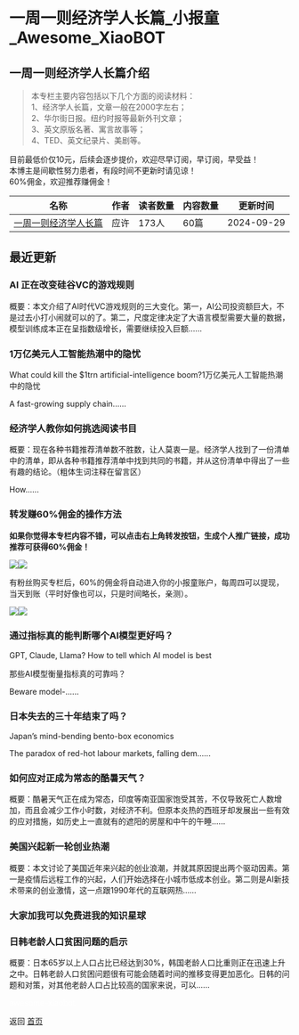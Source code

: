 # 一周一则经济学人长篇_小报童_Awesome_XiaoBOT

## 一周一则经济学人长篇介绍
> 本专栏主要内容包括以下几个方面的阅读材料：    
1、经济学人长篇，文章一般在2000字左右；    
2、华尔街日报。纽约时报等最新外刊文章；    
3、英文原版名著、寓言故事等；    
4、TED、英文纪录片、美剧等。    
    
目前最低价仅10元，后续会逐步提价，欢迎尽早订阅，早订阅，早受益！    
本博主是间歇性努力患者，有段时间不更新时请见谅！    
60%佣金，欢迎推荐赚佣金！  
  


|名称|作者|读者数量|内容数量|更新时间|
|---|---|---|---|---|
|[一周一则经济学人长篇](https://xiaobot.net/p/tewords?refer=0b133df9-27dc-423b-8101-639049001c13)|应许|173人|60篇|2024-09-29|

## 最近更新
### AI 正在改变硅谷VC的游戏规则

概要：本文介绍了AI时代VC游戏规则的三大变化。第一，AI公司投资额巨大，不是过去小打小闹就可以的了。第二，尺度定律决定了大语言模型需要大量的数据，模型训练成本正在呈指数级增长，需要继续投入巨额......

### 1万亿美元人工智能热潮中的隐忧

What could kill the $1trn artificial-intelligence boom?1万亿美元人工智能热潮中的隐忧

A fast-growing supply chain......

### 经济学人教你如何挑选阅读书目

概要：现在各种书籍推荐清单数不胜数，让人莫衷一是。经济学人找到了一份清单中的清单，即从各种书籍推荐清单中找到共同的书籍，并从这份清单中得出了一些有趣的结论。（粗体生词注释在留言区）

How......

### 转发赚60%佣金的操作方法

**如果你觉得本专栏内容不错，可以点击右上角转发按钮，生成个人推广链接，成功推荐可获得60%佣金！**

![](https://static.xiaobot.net/file/2024-08-03/365239/29403b08fd6e3bf5547ca4ab7162eb07.png)![](https://static.xiaobot.net/file/2024-08-03/365239/c1f3a340e1bfc4d9939a9679b2486279.png)

有粉丝购买专栏后，60%的佣金将自动进入你的小报童账户，每周四可以提现，当天到账（平时好像也可以，只是时间略长，亲测）。

![](https://static.xiaobot.net/file/2024-08-03/365239/32d346ce4ccda81e7bbfe46ce69fe859.png)![](https://static.xiaobot.net/file/2024-08-03/365239/1292ec7b1a5cc26072361cab42cac043.png)

### 通过指标真的能判断哪个AI模型更好吗？

GPT, Claude, Llama? How to tell which AI model is best

那些AI模型衡量指标真的可靠吗？

Beware model-......

### 日本失去的三十年结束了吗？

Japan’s mind-bending bento-box economics

The paradox of red-hot labour markets, falling dem......

### 如何应对正成为常态的酷暑天气？

概要：酷暑天气正在成为常态，印度等南亚国家饱受其苦，不仅导致死亡人数增加，而且会减少工作小时数，对经济不利。但原本炎热的西班牙却发展出一些有效的应对措施，如历史上一直就有的遮阳的房屋和中午的午睡......

### 美国兴起新一轮创业热潮

概要：本文讨论了美国近年来兴起的创业浪潮，并就其原因提出两个驱动因素。第一是疫情后远程工作的兴起，人们开始选择在小城市低成本创业。第二则是AI新技术带来的创业激情，这一点跟1990年代的互联网热......

### 大家加我可以免费进我的知识星球

### 日韩老龄人口贫困问题的启示

概要：日本65岁以上人口占比已经达到30%，韩国老龄人口比重则正在迅速上升之中。日韩老龄人口贫困问题很有可能会随着时间的推移变得更加恶化。日韩的问题和对策，对其他老龄人口占比较高的国家来说，可以......


<a href="https://github.com/Reno9527/awesome-xiaobot" style="color: white; text-decoration: none;">awesome-xiaobot</a>

返回 [首页](../README.md)
